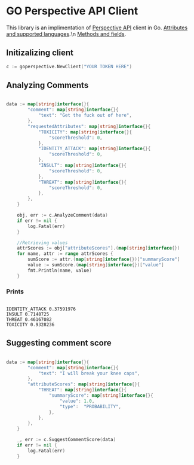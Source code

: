 # GO Perspective API Client
This library is an implimentation of [Perspective API](https://developers.perspectiveapi.com/s/) client in Go.
[Attributes and supported languages](https://developers.perspectiveapi.com/s/about-the-api-attributes-and-languages).\n
[Methods and fields](https://developers.perspectiveapi.com/s/about-the-api-methods).

## Initizalizing client
```go
c := goperspective.NewClient("YOUR TOKEN HERE")

```

## Analyzing Comments

```go

data := map[string]interface{}{
		"comment": map[string]interface{}{
			"text": "Get the fuck out of here",
		},
		"requestedAttributes": map[string]interface{}{
			"TOXICITY": map[string]interface{}{
				"scoreThreshold": 0,
			},
			"IDENTITY_ATTACK": map[string]interface{}{
				"scoreThreshold": 0,
			},
			"INSULT": map[string]interface{}{
				"scoreThreshold": 0,
			},
			"THREAT": map[string]interface{}{
				"scoreThreshold": 0,
			},
		},
	}

	obj, err := c.AnalyzeComment(data)
	if err != nil {
		log.Fatal(err)
	}

	//Retrieving values
	attrScores := obj["attributeScores"].(map[string]interface{})
	for name, attr := range attrScores {
		sumScore := attr.(map[string]interface{})["summaryScore"]
		value := sumScore.(map[string]interface{})["value"]
		fmt.Println(name, value)
	}

```
### Prints
```

IDENTITY_ATTACK 0.37591976
INSULT 0.7148725
THREAT 0.46167082
TOXICITY 0.9328236

```
## Suggesting comment score
```go

data := map[string]interface{}{
		"comment": map[string]interface{}{
			"text": "I will break your knee caps",
		},
		"attributeScores": map[string]interface{}{
			"THREAT": map[string]interface{}{
				"summaryScore": map[string]interface{}{
					"value": 1.0,
					"type":  "PROBABILITY",
				},
			},
		},
	}

	_, err := c.SuggestCommentScore(data)
	if err != nil {
		log.Fatal(err)
	}

```
